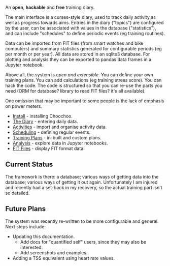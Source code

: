 
An **open**, **hackable** and **free** training diary.

The main interface is a curses-style diary, used to track daily
activity as well as progress towards aims.  Entries in the diary
("topics") are configured by the user, can be associated with values
in the database ("statistics"), and can include "schedules" to define
periodic events (eg training routines).

Data can be imported from FIT files (from smart watches and bike
computers) and summary statistics generated for configurable periods
(eg per month or per year).  All data are stored in an sqlite3
database.  For plotting and analysis they can be exported to pandas
data frames in a Jupyter notebook.

Above all, the system is *open and extensible*.  You can define your
own training plans.  You can add calculations (eg training stress
score).  You can hack the code.  The code is structured so that you
can re-use the parts you need (ORM for database?  library to read FIT
files?  it's all available).

One omission that may be important to some people is the lack of
emphasis on power meters.

* [Install](install) - installing Choochoo.
* [The Diary](diary) - entering daily data.
* [Activities](activities) - import and organise activity data.
* [Scheduling](scheduling) - defining regular events.
* [Training Plans](training-plans) - in-built and custom plans.
* [Analysis](analysis) - explore data in Jupyter notebooks. 
* [FIT Files](fit-files) - display FIT format data.

## Current Status

The framework is there: a database; various ways of getting data into
the database; various ways of getting it out again.  Unfortunately I
am injured and recently had a set-back in my recovery, so the actual
training part isn't so detailed.

## Future Plans

The system was recently re-written to be more configurable and
general.  Next steps include:

* Updating this documentation.
  * Add docs for "quantified self" users, since they may also be
    interested.
  * Add screenshots and examples.
* Adding a TSS equivalent using heart rate values.
